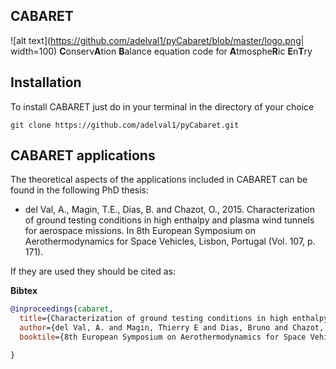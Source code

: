 
## CABARET
![alt text](https://github.com/adelval1/pyCabaret/blob/master/logo.png| width=100) **C**onserv**A**tion **B**alance equation code for **A**tmosphe**R**ic **E**n**T**ry

## Installation ##

To install CABARET just do in your terminal in the directory of your choice

```
git clone https://github.com/adelval1/pyCabaret.git
```

## CABARET applications ##
The theoretical aspects of the applications included in CABARET can be found in the following PhD thesis:

* del Val, A., Magin, T.E., Dias, B. and Chazot, O., 2015. Characterization of ground testing conditions in high enthalpy and plasma wind tunnels for aerospace missions. In 8th European Symposium on Aerothermodynamics for Space Vehicles, Lisbon, Portugal (Vol. 107, p. 171).

If they are used they should be cited as:

**Bibtex**
```bibtex
@inproceedings{cabaret,
  title={Characterization of ground testing conditions in high enthalpy and plasma wind tunnels for aerospace missions},
  author={del Val, A. and Magin, Thierry E and Dias, Bruno and Chazot, Olivier},
  booktile={8th European Symposium on Aerothermodynamics for Space Vehicles, Lisbon, Portugal, 2015}

}
```